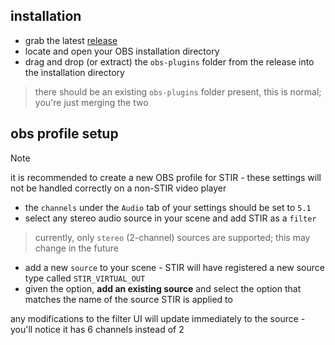 ## installation
- grab the latest [release](https://github.com/minteeaa/stir/releases)
- locate and open your OBS installation directory
- drag and drop (or extract) the `obs-plugins` folder from the release into the installation directory 
> there should be an existing `obs-plugins` folder present, this is normal; you're just merging the two

## obs profile setup
> [!NOTE]
> it is recommended to create a new OBS profile for STIR - these settings will not be handled correctly on a non-STIR video player

- the `channels` under the `Audio` tab of your settings should be set to `5.1`
- select any stereo audio source in your scene and add STIR as a `filter`
> currently, only `stereo` (2-channel) sources are supported; this may change in the future
- add a new `source` to your scene - STIR will have registered a new source type called `STIR_VIRTUAL_OUT`
- given the option, **add an existing source** and select the option that matches the name of the source STIR is applied to

any modifications to the filter UI will update immediately to the source - you'll notice it has 6 channels instead of 2